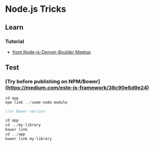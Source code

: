 Node.js Tricks
===

## Learn

### Tutorial

* [from Node-js-Denver-Boulder Meetup](https://github.com/mjhea0/node-getting-started)

## Test

### (Try before publishing on NPM/Bower](https://medium.com/este-js-framework/38c90e6d9e24)
```js
cd app
npm link ../some-node-module

//or Bower version

cd app
cd ../my-library
bower link
cd ../app
bower link my-library
```
